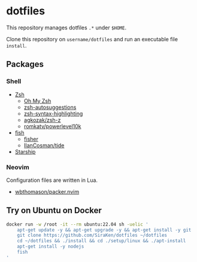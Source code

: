 # dotfiles

This repository manages dotfiles `.*` under `$HOME`.

Clone this repository on `username/dotfiles` and run an executable file `install`.

## Packages

### Shell

- [Zsh](https://zsh.org/)
  - [Oh My Zsh](https://ohmyz.sh/)
  - [zsh-autosuggestions](https://github.com/zsh-users/zsh-autosuggestions)
  - [zsh-syntax-highlighting](https://github.com/zsh-users/zsh-syntax-highlighting)
  - [agkozak/zsh-z](https://github.com/agkozak/zsh-z)
  - [romkatv/powerlevel10k](https://github.com/romkatv/powerlevel10k)
- [fish](https://fishshell.com/)
  - [fisher](https://github.com/jorgebucaran/fisher)
  - [IlanCosman/tide](https://github.com/IlanCosman/tide)
- [Starship](https://starship.rs/)

### Neovim

Configuration files are written in Lua.

- [wbthomason/packer.nvim](https://github.com/wbthomason/packer.nvim)

## Try on Ubuntu on Docker

```bash
docker run -w /root -it --rm ubuntu:22.04 sh -uelic '
    apt-get update -y && apt-get upgrade -y && apt-get install -y git
    git clone https://github.com/SiraKen/dotfiles ~/dotfiles
    cd ~/dotfiles && ./install && cd ./setup/linux && ./apt-install
    apt-get install -y nodejs
    fish
'
```
